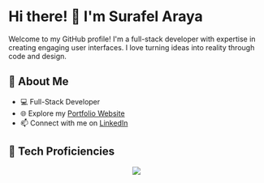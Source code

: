 # Hi there! 👋 I'm Surafel Araya

Welcome to my GitHub profile! I'm a full-stack developer with expertise in creating engaging user interfaces. I love turning ideas into reality through code and design.

## 🚀 About Me

- 💻 Full-Stack Developer
- 🌐 Explore my [Portfolio Website](https://suraffy.netlify.app)
- 📫 Connect with me on [LinkedIn](https://www.linkedin.com/in/surafel-araya)

## 🔧 Tech Proficiencies

<div align="center">
  <a href="https://skillicons.dev">
    <img src="https://skillicons.dev/icons?i=js,ts,css,html,nodejs,express,react,nextjs,redux,vue,sass,tailwind,bootstrap,mongodb,mysql,figma,xd,firebase,postman,linux" />
  </a>
</div>

